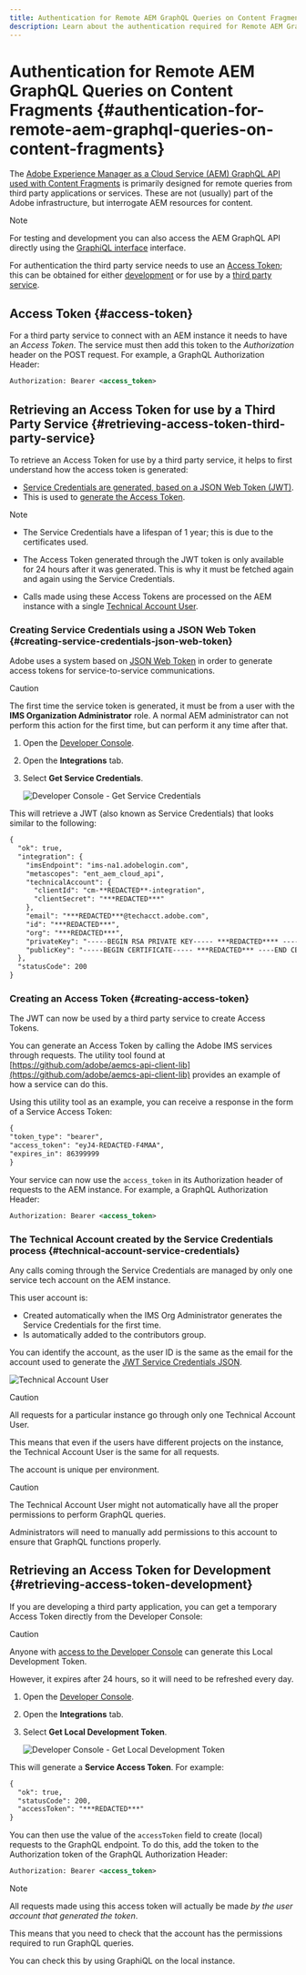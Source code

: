 ```yaml
---
title: Authentication for Remote AEM GraphQL Queries on Content Fragments
description: Learn about the authentication required for Remote AEM GraphQL queries.
---
```


# Authentication for Remote AEM GraphQL Queries on Content Fragments {#authentication-for-remote-aem-graphql-queries-on-content-fragments}

The [Adobe Experience Manager as a Cloud Service (AEM) GraphQL API used with Content Fragments](/help/assets/content-fragments/graphql-api-content-fragments.md) is primarily designed for remote queries from third party applications or services.  These are not (usually) part of the Adobe infrastructure, but interrogate AEM resources for content.

>[!NOTE]
>
>For testing and development you can also access the AEM GraphQL API directly using the [GraphiQL interface](/help/assets/content-fragments/graphql-api-content-fragments.md#graphiql-interface) interface.

For authentication the third party service needs to use an [Access Token](#access-token); this can be obtained for either [development](#retrieving-access-token-development) or for use by a [third party service](#retrieving-access-token-third-party-service).

## Access Token {#access-token}

For a third party service to connect with an AEM instance it needs to have an *Access Token*. The service must then add this token to the *Authorization* header on the POST request. For example, a GraphQL Authorization Header:

```xml
Authorization: Bearer <access_token>
```

## Retrieving an Access Token for use by a Third Party Service {#retrieving-access-token-third-party-service}

To retrieve an Access Token for use by a third party service, it helps to first understand how the access token is generated:

* [Service Credentials are generated, based on a JSON Web Token (JWT)](#creating-service-credentials-json-web-token).
* This is used to [generate the Access Token](#creating-access-token).

>[!NOTE]
>
>* The Service Credentials have a lifespan of 1 year; this is due to the certificates used.
>
>* The Access Token generated through the JWT token is only available for 24 hours after it was generated. This is why it must be fetched again and again using the Service Credentials.
>
>* Calls made using these Access Tokens are processed on the AEM instance with a single [Technical Account User](#tech-service-account-service-credentials).

### Creating Service Credentials using a JSON Web Token {#creating-service-credentials-json-web-token}

Adobe uses a system based on [JSON Web Token](https://jwt.io/) in order to generate access tokens for service-to-service communications. 

>[!CAUTION]
>
>The first time the service token is generated, it must be from a user with the **IMS Organization Administrator** role. A normal AEM administrator can not perform this action for the first time, but can perform it any time after that.

1. Open the [Developer Console](/help/implementing/cloud-manager/manage-environments.md#accessing-developer-console).

1. Open the **Integrations** tab.

1. Select **Get Service Credentials**.
   
   ![Developer Console - Get Service Credentials](assets/cfm-graphql-auth-dev-console.png)

This will retrieve a JWT (also known as Service Credentials) that looks similar to the following:

```xml
{
  "ok": true,
  "integration": {
    "imsEndpoint": "ims-na1.adobelogin.com",
    "metascopes": "ent_aem_cloud_api",
    "technicalAccount": {
      "clientId": "cm-**REDACTED**-integration",
      "clientSecret": "***REDACTED***"
    },
    "email": "***REDACTED***@techacct.adobe.com",
    "id": "***REDACTED***",
    "org": "***REDACTED***",
    "privateKey": "-----BEGIN RSA PRIVATE KEY----- ***REDACTED**** ----END RSA PRIVATE KEY-----\r\n",
    "publicKey": "-----BEGIN CERTIFICATE----- ***REDACTED*** ----END CERTIFICATE-----\r\n"
  },
  "statusCode": 200
}
```

### Creating an Access Token {#creating-access-token}

The JWT can now be used by a third party service to create Access Tokens.

You can generate an Access Token by calling the Adobe IMS services through requests. The utility tool found at [https://github.com/adobe/aemcs-api-client-lib](https://github.com/adobe/aemcs-api-client-lib) provides an example of how a service can do this.

Using this utility tool as an example, you can receive a response in the form of a Service Access Token:

```xml
{
"token_type": "bearer",
"access_token": "eyJ4-REDACTED-F4MAA",
"expires_in": 86399999
}
```

Your service can now use the `access_token` in its Authorization header of requests to the AEM instance. For example, a GraphQL Authorization Header:

```xml
Authorization: Bearer <access_token>
```

### The Technical Account created by the Service Credentials process {#technical-account-service-credentials}

Any calls coming through the Service Credentials are managed by only one service tech account on the AEM instance. 

This user account is:

* Created automatically when the IMS Org Administrator generates the Service Credentials for the first time.
* Is automatically added to the contributors group. 
 
You can identify the account, as the user ID is the same as the email for the account used to generate the [JWT Service Credentials JSON](#creating-service-credentials-json-web-token).

![Technical Account User](assets/cfm-tech-service-account.png)

>[!CAUTION]
>
>All requests for a particular instance go through only one Technical Account User. 
>
>This means that even if the users have different projects on the instance, the Technical Account User is the same for all requests. 
>
>The account is unique per environment.

>[!CAUTION]
>
>The Technical Account User might not automatically have all the proper permissions to perform GraphQL queries. 
>
>Administrators will need to manually add permissions to this account to ensure that GraphQL functions properly.

## Retrieving an Access Token for Development {#retrieving-access-token-development}

If you are developing a third party application, you can get a temporary Access Token directly from the Developer Console: 

>[!CAUTION]
>
>Anyone with [access to the Developer Console](/help/implementing/cloud-manager/manage-environments.md#accessing-developer-console) can generate this Local Development Token.
>
>However, it expires after 24 hours, so it will need to be refreshed every day.

1. Open the [Developer Console](/help/implementing/cloud-manager/manage-environments.md#accessing-developer-console).

1. Open the **Integrations** tab.

1. Select **Get Local Development Token**.
   
   ![Developer Console - Get Local Development Token](assets/cfm-graphql-auth-dev-console.png)

This will generate a **Service Access Token**. For example:

```xml
{
  "ok": true,
  "statusCode": 200,
  "accessToken": "***REDACTED***"
}
```

You can then use the value of the `accessToken` field to create (local) requests to the GraphQL endpoint. To do this, add the token to the Authorization token of the GraphQL Authorization Header:

```xml
Authorization: Bearer <access_token>
```

>[!NOTE]
>
>All requests made using this access token will actually be made *by the user account that generated the token*. 
>
>This means that you need to check that the account has the permissions required to run GraphQL queries. 
>
>You can check this by using GraphiQL on the local instance.
